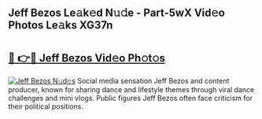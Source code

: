 ## Jeff Bezos Le𝚊k𝚎d N𝚞𝚍e - Part-5wX Vid𝚎o Photos Le𝚊ks XG37n

# <h2><a href="http://fbd9pu1.evod.top/?m=Jeff+Bezos">🔗 👉🔴 Jeff Bezos Vid𝚎o Ph𝚘t𝚘s</a></h2>

[![Jeff Bezos N𝚞d𝚎s](https://i.imgur.com/8V9OHl7.gif)](http://fbd9pu1.evod.top/?m=Jeff+Bezos)
Social media sensation Jeff Bezos and content producer, known for sharing dance and lifestyle themes through viral dance challenges and mini vlogs. Public figures Jeff Bezos often face criticism for their political positions. 
